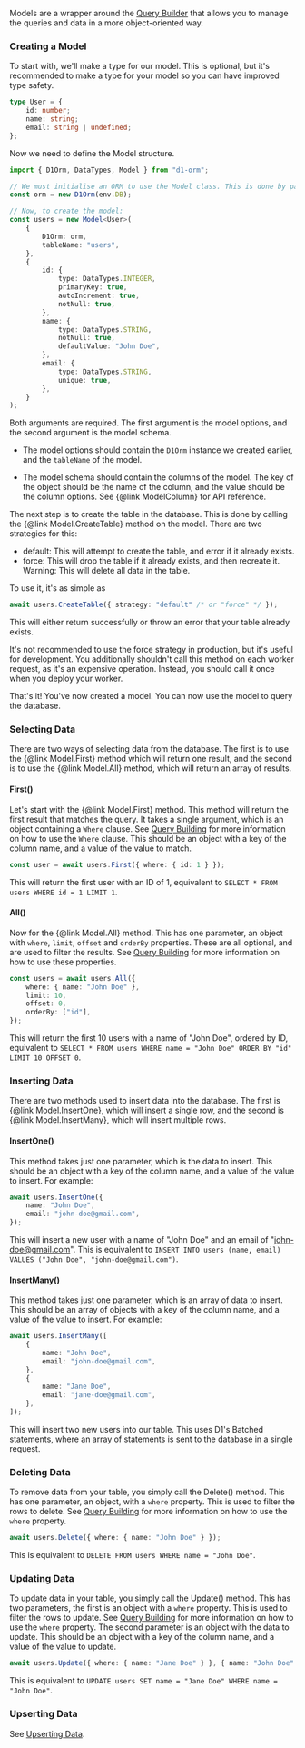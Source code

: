Models are a wrapper around the [Query Builder](/guides/query-building) that allows you to manage the queries and data in a more object-oriented way.

### Creating a Model

To start with, we'll make a type for our model. This is optional, but it's recommended to make a type for your model so you can have improved type safety.

```ts
type User = {
	id: number;
	name: string;
	email: string | undefined;
};
```

Now we need to define the Model structure.

```ts
import { D1Orm, DataTypes, Model } from "d1-orm";

// We must initialise an ORM to use the Model class. This is done by passing in a D1Database instance.
const orm = new D1Orm(env.DB);

// Now, to create the model:
const users = new Model<User>(
	{
		D1Orm: orm,
		tableName: "users",
	},
	{
		id: {
			type: DataTypes.INTEGER,
			primaryKey: true,
			autoIncrement: true,
			notNull: true,
		},
		name: {
			type: DataTypes.STRING,
			notNull: true,
			defaultValue: "John Doe",
		},
		email: {
			type: DataTypes.STRING,
			unique: true,
		},
	}
);
```

Both arguments are required. The first argument is the model options, and the second argument is the model schema.

- The model options should contain the `D1Orm` instance we created earlier, and the `tableName` of the model.

- The model schema should contain the columns of the model. The key of the object should be the name of the column, and the value should be the column options. See {@link ModelColumn} for API reference.

The next step is to create the table in the database. This is done by calling the {@link Model.CreateTable} method on the model. There are two strategies for this:

- default: This will attempt to create the table, and error if it already exists.
- force: This will drop the table if it already exists, and then recreate it. Warning: This will delete all data in the table.

To use it, it's as simple as

```ts
await users.CreateTable({ strategy: "default" /* or "force" */ });
```

This will either return successfully or throw an error that your table already exists.

It's not recommended to use the force strategy in production, but it's useful for development.
You additionally shouldn't call this method on each worker request, as it's an expensive operation. Instead, you should call it once when you deploy your worker.

That's it! You've now created a model. You can now use the model to query the database.

### Selecting Data

There are two ways of selecting data from the database. The first is to use the {@link Model.First} method which will return one result, and the second is to use the {@link Model.All} method, which will return an array of results.

#### First()

Let's start with the {@link Model.First} method. This method will return the first result that matches the query. It takes a single argument, which is an object containing a `Where` clause. See [Query Building](/guides/query-building) for more information on how to use the `Where` clause. This should be an object with a key of the column name, and a value of the value to match.

```ts
const user = await users.First({ where: { id: 1 } });
```

This will return the first user with an ID of 1, equivalent to `SELECT * FROM users WHERE id = 1 LIMIT 1`.

#### All()

Now for the {@link Model.All} method. This has one parameter, an object with `where`, `limit`, `offset` and `orderBy` properties. These are all optional, and are used to filter the results. See [Query Building](/guides/query-building) for more information on how to use these properties.

```ts
const users = await users.All({
	where: { name: "John Doe" },
	limit: 10,
	offset: 0,
	orderBy: ["id"],
});
```

This will return the first 10 users with a name of "John Doe", ordered by ID, equivalent to `SELECT * FROM users WHERE name = "John Doe" ORDER BY "id" LIMIT 10 OFFSET 0`.

### Inserting Data

There are two methods used to insert data into the database. The first is {@link Model.InsertOne}, which will insert a single row, and the second is {@link Model.InsertMany}, which will insert multiple rows.

#### InsertOne()

This method takes just one parameter, which is the data to insert. This should be an object with a key of the column name, and a value of the value to insert. For example:

```ts
await users.InsertOne({
	name: "John Doe",
	email: "john-doe@gmail.com",
});
```

This will insert a new user with a name of "John Doe" and an email of "john-doe@gmail.com". This is equivalent to `INSERT INTO users (name, email) VALUES ("John Doe", "john-doe@gmail.com")`.

#### InsertMany()

This method takes just one parameter, which is an array of data to insert. This should be an array of objects with a key of the column name, and a value of the value to insert. For example:

```ts
await users.InsertMany([
	{
		name: "John Doe",
		email: "john-doe@gmail.com",
	},
	{
		name: "Jane Doe",
		email: "jane-doe@gmail.com",
	},
]);
```

This will insert two new users into our table. This uses D1's Batched statements, where an array of statements is sent to the database in a single request.

### Deleting Data

To remove data from your table, you simply call the Delete() method. This has one parameter, an object, with a `where` property. This is used to filter the rows to delete. See [Query Building](/guides/query-building) for more information on how to use the `where` property.

```ts
await users.Delete({ where: { name: "John Doe" } });
```

This is equivalent to `DELETE FROM users WHERE name = "John Doe"`.

### Updating Data

To update data in your table, you simply call the Update() method. This has two parameters, the first is an object with a `where` property. This is used to filter the rows to update. See [Query Building](/guides/query-building) for more information on how to use the `where` property. The second parameter is an object with the data to update. This should be an object with a key of the column name, and a value of the value to update.

```ts
await users.Update({ where: { name: "Jane Doe" } }, { name: "John Doe" });
```

This is equivalent to `UPDATE users SET name = "Jane Doe" WHERE name = "John Doe"`.

### Upserting Data

See [Upserting Data](/guides/upserting).

